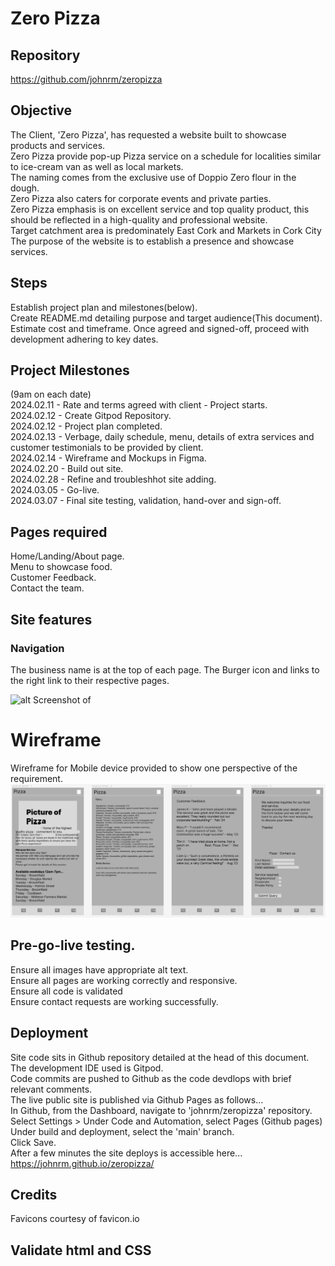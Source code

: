 # Zero Pizza

## Repository
https://github.com/johnrm/zeropizza

## Objective
The Client, 'Zero Pizza',  has requested a website built to showcase products and services.<br>
Zero Pizza provide pop-up Pizza service on a schedule for localities similar to ice-cream van as well as local markets.<br>
The naming comes from the exclusive use of Doppio Zero flour in the dough.<br>
Zero Pizza also caters for corporate events and private parties.<br>
Zero Pizza emphasis is on excellent service and top quality product, this should be reflected in a high-quality and professional website.<br>
Target catchment area is predominately East Cork and Markets in Cork City<br>
The purpose of the website is to establish a presence and showcase services.<br>

## Steps
Establish project plan and milestones(below).<br>
Create README.md detailing purpose and target audience(This document).<br>
Estimate cost and timeframe. Once agreed and signed-off, proceed with development adhering to key dates.<br>

## Project Milestones
(9am on each date)<br>
2024.02.11 - Rate and terms agreed with client - Project starts.<br>
2024.02.12 - Create Gitpod Repository.<br>
2024.02.12 - Project plan completed.<br>
2024.02.13 - Verbage, daily schedule, menu, details of extra services and customer testimonials to be provided by client.<br>
2024.02.14 - Wireframe and Mockups in Figma.<br>
2024.02.20 - Build out site.<br>
2024.02.28 - Refine and troubleshhot site adding.<br>
2024.03.05 - Go-live.<br>
2024.03.07 - Final site testing, validation, hand-over and sign-off.<br>

## Pages required
Home/Landing/About page.<br>
Menu to showcase food.<br>
Customer Feedback.<br>
Contact the team.<br>

## Site features
### Navigation
The business name is at the top of each page.
The Burger icon and links to the right link to their respective pages.

![alt Screenshot of ](image.png)


# Wireframe
Wireframe for Mobile device provided to show one perspective of the requirement.<br>
![Wireframe of proposed site](/assets/images/Wireframe.jpg)<br>

## Pre-go-live testing.
Ensure all images have appropriate alt text.<br>
Ensure all pages are working correctly and responsive.<br>
Ensure all code is validated <br>
Ensure contact requests are working successfully.<br>

## Deployment
Site code sits in Github repository detailed at the head of this document.<br>
The development IDE used is Gitpod.<br>
Code commits are pushed to Github as the code devdlops with brief relevant comments.<br>
The live public site is published via Github Pages as follows...<br>
In Github, from the Dashboard, navigate to 'johnrm/zeropizza' repository.<br>
Select Settings > Under Code and Automation, select Pages (Github pages)<br>
Under build and deployment, select the 'main' branch.<br>
Click Save.<br>
After a few minutes the site deploys is accessible here...<br>
https://johnrm.github.io/zeropizza/<br>

## Credits
Favicons courtesy of favicon.io

## Validate html and CSS